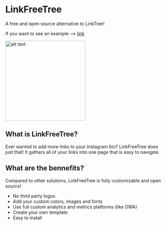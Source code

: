 # LinkFreeTree
A free and open source alternative to LinkTree!

If you want to see an example --> [link](https://cioccasimone.000webhostapp.com)

<img src="https://i.imgur.com/B4LX0kY.png" alt="alt text" width="250px">

## What is LinkFreeTree?
Ever wanted to add more links to your Instagram bio? LinkFreeTree does just that! It gathers all of your links into one page that is easy to navigate.

## What are the bennefits?
Compared to other solutions, LinkFreeTree is fully customizable and open source!
- No third party logos
- Add your custom colors, images and fonts
- Use full custom analytics and metrics platforms (like OWA)
- Create your own template
- Easy to install
